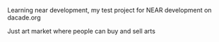 Learning near development, my test project for NEAR development on dacade.org

Just art market where people can buy and sell arts
